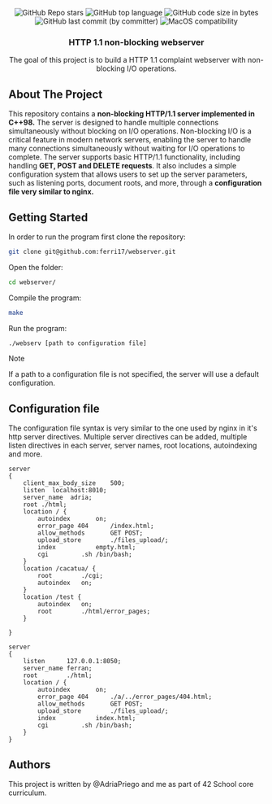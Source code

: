 <p align="center">
	<img alt="GitHub Repo stars" src="https://img.shields.io/github/stars/ferri17/webserver?color=yellow" />
	<img alt="GitHub top language" src="https://img.shields.io/github/languages/top/ferri17/webserver" />
	<img alt="GitHub code size in bytes" src="https://img.shields.io/github/languages/code-size/ferri17/webserver?color=red" />
	<img alt="GitHub last commit (by committer)" src="https://img.shields.io/github/last-commit/ferri17/webserver" />
	<img alt="MacOS compatibility" src="https://img.shields.io/badge/macOS-compatible-brightgreen.svg" />
</p>

<h3 align="center">HTTP 1.1 non-blocking webserver</h3>

  <p align="center">
    The goal of this project is to build a HTTP 1.1 complaint webserver with non-blocking I/O operations.
    <br />
  </p>
</div>

<!-- ABOUT THE PROJECT -->
## About The Project

This repository contains a **non-blocking HTTP/1.1 server implemented in C++98.** The server is designed to handle multiple connections simultaneously without blocking on I/O operations. Non-blocking I/O is a critical feature in modern network servers, enabling the server to handle many connections simultaneously without waiting for I/O operations to complete. The server supports basic HTTP/1.1 functionality, including handling **GET, POST and DELETE requests**. It also includes a simple configuration system that allows users to set up the server parameters, such as listening ports, document roots, and more, through a **configuration file very similar to nginx.**

<!-- GETTING STARTED -->
## Getting Started
In order to run the program first clone the repository:
```bash
git clone git@github.com:ferri17/webserver.git
```
Open the folder:
```bash
cd webserver/
```
Compile the program:
```bash
make
```
Run the program:
```bash
./webserv [path to configuration file]
```
> [!NOTE]
> If a path to a configuration file is not specified, the server will use a default configuration.
<!-- Authors -->

## Configuration file
The configuration file syntax is very similar to the one used by nginx in it's http server directives. Multiple server directives can be added, multiple listen directives in each server, server names, root locations, autoindexing and more.
```nginx
server
{
	client_max_body_size	500;
	listen	localhost:8010;
	server_name	 adria;
	root ./html;
	location / {
		autoindex		on;
		error_page 404 		/index.html;
		allow_methods		GET POST;
		upload_store		./files_upload/;
		index			empty.html;
		cgi			.sh /bin/bash;
	}
	location /cacatua/ {
		root		./cgi;
		autoindex	on;
	}
	location /test {
		autoindex	on;
		root		./html/error_pages;
	}

}

server
{
	listen		127.0.0.1:8050;
	server_name	ferran;
	root		./html;
	location / {
		autoindex		on;
		error_page 404 		./a/../error_pages/404.html;
		allow_methods		GET POST;
		upload_store		./files_upload/;
		index			index.html;
		cgi			.sh /bin/bash;
	}
}
``` 

## Authors
This project is written by @AdriaPriego and me as part of 42 School core curriculum.

